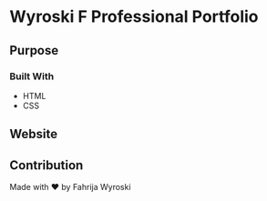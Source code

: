 # Wyroski F Professional Portfolio
## Purpose

### Built With
* HTML
* CSS

## Website

## Contribution
Made with ❤️ by Fahrija Wyroski